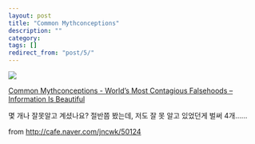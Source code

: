 ```yaml
---
layout: post
title: "Common Mythconceptions"
description: ""
category: 
tags: []
redirect_from: "post/5/"
---
```


![](http://i.imgur.com/lcQd5xd.jpg)

[Common Mythconceptions - World’s Most Contagious Falsehoods – Information Is Beautiful](http://www.informationisbeautiful.net/visualizations/common-mythconceptions-worlds-most-contagious-falsehoods/)

몇 개나 잘못알고 계셨나요? 절반쯤 봤는데, 저도 잘 못 알고 있었던게 벌써 4개…… 

from http://cafe.naver.com/jncwk/50124
